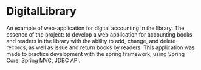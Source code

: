 # DigitalLibrary
An example of web-application for digital accounting in the library. 
The essence of the project: to develop a web application for accounting books and readers in the library with the ability to add, change, and delete records, as well as issue and return books by readers. 
This application was made to practice development with the spring framework, using Spring Core, Spring MVC, JDBC API.
